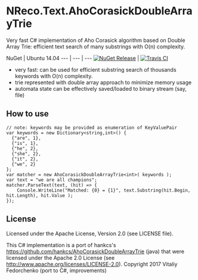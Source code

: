 # NReco.Text.AhoCorasickDoubleArrayTrie
Very fast C# implementation of Aho Corasick algorithm based on Double Array Trie: efficient text search of many substrings with O(n) complexity.

NuGet | Ubuntu 14.04
--- | --- | ---
[![NuGet Release](https://img.shields.io/nuget/v/NReco.Text.AhoCorasickDoubleArrayTrie.svg)](https://www.nuget.org/packages/NReco.Text.AhoCorasickDoubleArrayTrie/) | [![Travis CI](https://img.shields.io/travis/nreco/AhoCorasickDoubleArrayTrie/master.svg)](https://travis-ci.org/nreco/AhoCorasickDoubleArrayTrie) 

* very fast: can be used for efficient substring search of thousands keywords with O(n) complexity.
* trie represented with double array approach to minimize memory usage
* automata state can be effectively saved/loaded to binary stream (say, file)

## How to use
```
// note: keywords may be provided as enumeration of KeyValuePair
var keywords = new Dictionary<string,int>() {
  {"are", 1},
  {"is", 1},
  {"he", 2},
  {"she", 2},
  {"it", 2},
  {"we", 2}
};
var matcher = new AhoCorasickDoubleArrayTrie<int>( keywords );
var text = "we are all champions";
matcher.ParseText(text, (hit) => {
	Console.WriteLine("Matched: {0} = {1}", text.Substring(hit.Begin, hit.Length), hit.Value );
});
```

## License
Licensed under the Apache License, Version 2.0 (see LICENSE file).

This C# implementation is a port of hankcs's https://github.com/hankcs/AhoCorasickDoubleArrayTrie (java) that were licensed under the Apache 2.0 License (see http://www.apache.org/licenses/LICENSE-2.0).
Copyright 2017 Vitaliy Fedorchenko (port to C#, improvements)
